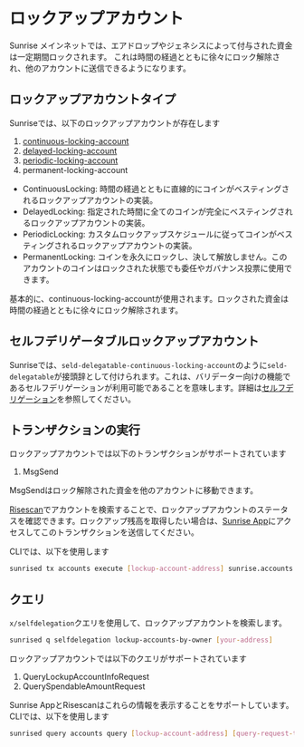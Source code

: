 # ロックアップアカウント

Sunrise メインネットでは、エアドロップやジェネシスによって付与された資金は一定期間ロックされます。
これは時間の経過とともに徐々にロック解除され、他のアカウントに送信できるようになります。

## ロックアップアカウントタイプ

Sunriseでは、以下のロックアップアカウントが存在します

1. [continuous-locking-account](https://docs.cosmos.network/v0.52/build/modules/auth/vesting#continuously-vesting-accounts)
1. [delayed-locking-account](https://docs.cosmos.network/v0.52/build/modules/auth/vesting#continuously-vesting-accounts)
1. [periodic-locking-account](https://docs.cosmos.network/v0.52/build/modules/auth/vesting#continuously-vesting-accounts)
1. permanent-locking-account

- ContinuousLocking: 時間の経過とともに直線的にコインがベスティングされるロックアップアカウントの実装。
- DelayedLocking: 指定された時間に全てのコインが完全にベスティングされるロックアップアカウントの実装。
- PeriodicLocking: カスタムロックアップスケジュールに従ってコインがベスティングされるロックアップアカウントの実装。
- PermanentLocking: コインを永久にロックし、決して解放しません。このアカウントのコインはロックされた状態でも委任やガバナンス投票に使用できます。

基本的に、continuous-locking-accountが使用されます。ロックされた資金は時間の経過とともに徐々にロック解除されます。

## セルフデリゲータブルロックアップアカウント

Sunriseでは、`seld-delegatable-continuous-locking-account`のように`seld-delegatable`が接頭辞として付けられます。これは、バリデーター向けの機能であるセルフデリゲーションが利用可能であることを意味します。詳細は[セルフデリゲーション](../../build/validators/self-delegation.md)を参照してください。

## トランザクションの実行

ロックアップアカウントでは以下のトランザクションがサポートされています

1. MsgSend
<!-- 1. MsgDelegate
1. MsgUndelegate
1. MsgWithdrawReward -->

MsgSendはロック解除された資金を他のアカウントに移動できます。
<!-- MsgDelegateはロックされた資金も委任できます。
MsgWithdrawRewardはバリデーターへの委任報酬を請求できます。報酬はロックアップアカウントに追加され、ロックアップの対象となります。 -->

[Risescan](https://risescan.sunriselayer.io)でアカウントを検索することで、ロックアップアカウントのステータスを確認できます。ロックアップ残高を取得したい場合は、[Sunrise App](https://app.sunriselayer.io/accounts/lockup)にアクセスしてこのトランザクションを送信してください。

CLIでは、以下を使用します

```bash
sunrised tx accounts execute [lockup-account-address] sunrise.accounts.self_delegatable_lockup.v1.MsgSend "{\"sender\":<owner-account-address>,\"to_address\":<recipient-account-address>,\"amount\":[{\"amount\":\"4000\", \"denom\":\"urise\"}]}" [flags]
```

## クエリ

`x/selfdelegation`クエリを使用して、ロックアップアカウントを検索します。

```bash
sunrised q selfdelegation lockup-accounts-by-owner [your-address]
```

ロックアップアカウントでは以下のクエリがサポートされています

1. QueryLockupAccountInfoRequest
1. QuerySpendableAmountRequest

Sunrise AppとRisescanはこれらの情報を表示することをサポートしています。
CLIでは、以下を使用します

```bash
sunrised query accounts query [lockup-account-address] [query-request-type-url] [json-message] [flags]
```